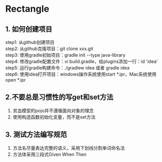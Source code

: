 # Rectangle
## 1. 如何创建项目
step1: 从github创建项目   
step2: 从github克隆项目：git clone xxx.git  
step3: 使用gradle初始项目：gradle init --type java-library  
step4: 修改gradle配置文件：vi build.gradle，给plugins添加一行：id 'idea'
step5: 运行gradle构建命令：./gradlew idea 或者 gradle idea  
step6: 使用idea打开项目：windows操作系统使用start *.ipr，Mac系统使用open *.ipr  

## 2.不要总是习惯性的写get和set方法
1. 贫血模型的pojo并不遵循面向对象的理念
2. 使用构造函数初始化变量，而不是set方法

## 3. 测试方法编写规范
1. 方法名尽量表达完整的语义，采用下划线分割单词命名法
2. 方法体采用三段式Given  When  Then